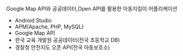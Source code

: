 Google Map API와 공공데이터,Open API를 활용한 아동지킴이 어플리케이션
  - Android Studio
  - APM(Apache, PHP, MySQL)
  - Google Map API
  - 한국 교육 개발원 공공데이터(전국 초등학교 DB)
  - 경찰청 안전지도 오픈 API(전국 아동보호소)
  
